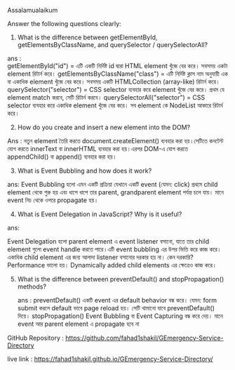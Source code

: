 Assalamualaikum

Answer the following questions clearly:

1. What is the difference between getElementById, getElementsByClassName, and querySelector / querySelectorAll?
   
ans :   
getElementById("id") = এটি একটি নির্দিষ্ট id দ্বারা HTML element খুঁজে বের করে। সবসময় একটা element রিটার্ন করে।
getElementsByClassName("class") = এটি নির্দিষ্ট ক্লাস নাম অনুযায়ী এক বা একাধিক element খুঁজে বের করে। সবসময় একটি HTMLCollection (array-like) রিটার্ন করে।
querySelector("selector") = CSS selector ব্যবহার করে element খুঁজে বের করে। প্রথম যে element match করবে, সেটি রিটার্ন করবে।
querySelectorAll("selector") = CSS selector ব্যবহার করে একাধিক element খুঁজে বের করে। সব element কে NodeList আকারে রিটার্ন করে।

2. How do you create and insert a new element into the DOM?
   
Ans :
 নতুন element তৈরি করতে document.createElement() ব্যবহার করা হয়।সেটিতে কনটেন্ট যোগ করতে innerText বা innerHTML ব্যবহার করা হয়।এরপর DOM-এ যোগ করতে appendChild() বা append() ব্যবহার করা হয়।
   
3. What is Event Bubbling and how does it work?
   
ans:
 Event Bubbling হলো এমন একটি প্রক্রিয়া যেখানে একটি event (যেমন: click) প্রথমে child element থেকে শুরু হয় এবং ধাপে ধাপে তার parent, grandparent element পর্যন্ত চলে যায়। মানে event নিচ থেকে ওপরে propagate হয়।
   
4. What is Event Delegation in JavaScript? Why is it useful?
   
ans:

Event Delegation হলো parent element এ event listener বসানো, যাতে তার child element গুলো event handle করতে পারে।এটি event bubbling এর উপর ভিত্তি করে কাজ করে। একাধিক child element এর জন্য আলাদা listener বসানোর দরকার হয় না।
কেন দরকারি?
Performance ভালো হয়। Dynamically added child elements এর ক্ষেত্রেও কাজ করে।

   
5. What is the difference between preventDefault() and stopPropagation() methods?
   
   ans : 
   preventDefault() একটি event এর default behavior বন্ধ করে। যেমন: form submit করলে default ভাবে page reload হয়। সেটি থামানো যাবে preventDefault() দিয়ে।
 stopPropagation() Event Bubbling বা Event Capturing বন্ধ করে দেয়। মানে event আর parent element এ propagate হবে না

GitHub Repository : https://github.com/fahad1shakil/GEmergency-Service-Directory

live link : https://fahad1shakil.github.io/GEmergency-Service-Directory/



